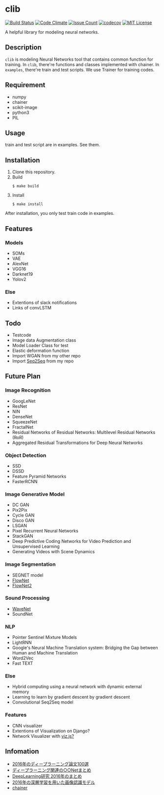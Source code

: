 clib
====

[![Build Status](https://travis-ci.org/Swall0w/clib.svg?branch=master)](https://travis-ci.org/Swall0w/clib)
[![Code Climate](https://codeclimate.com/github/Swall0w/clib/badges/gpa.svg)](https://codeclimate.com/github/Swall0w/clib)
[![Issue Count](https://codeclimate.com/github/Swall0w/clib/badges/issue_count.svg)](https://codeclimate.com/github/Swall0w/clib)
[![codecov](https://codecov.io/gh/Swall0w/clib/branch/master/graph/badge.svg)](https://codecov.io/gh/Swall0w/clib)
[![MIT License](http://img.shields.io/badge/license-MIT-blue.svg?style=flat)](LICENSE)

A helpful library for modeling neural networks.

## Description

`clib` is modeling Neural Networks tool that contains common function for training.
In `clib`, there're functions and classes implemented with chainer.
In `examples`, there're train and test scripts.
We use Trainer for training codes.

## Requirement

* numpy
* chainer
* scikit-image
* python3
* PIL

## Usage

train and test script are in examples. See them.

## Installation

1. Clone this repository.
2. Build
    ```console
    $ make build
    ```
2. Install
    ```console
    $ make install
    ```
After installation, you only test train code in examples.

## Features
### Models
* SOMs
* VAE
* AlexNet
* VGG16
* Darknet19
* Yolov2

### Else
* Extentions of slack notifications
* Links of convLSTM

## Todo

* Testcode
* Image data Augmentation class
* Model Loader Class for test
* Elastic deformation function
* Import WGAN from my other repo
* Import [Seq2Seq](https://github.com/Swall0w/Seq2SeqChatbot) from my repo

## Future Plan
### Image Recognition

* GoogLeNet
* ResNet
* NIN
* DenseNet
* SqueezeNet
* FractalNet
* Residual Networks of Residual Networks: Multilevel Residual Networks (RoR)
* Aggregated Residual Transformations for Deep Neural Networks

### Object Detection

* SSD
* DSSD
* Feature Pyramid Networks
* FasterRCNN

### Image Generative Model
* DC GAN
* Pix2Pix
* Cycle GAN
* Disco GAN
* LSGAN
* Pixel Recurrent Neural Networks
* StackGAN
* Deep Predictive Coding Networks for Video Prediction and Unsupervised Learning
* Generating Videos with Scene Dynamics

### Image Segmentation 

* SEGNET model
* [FlowNet](https://arxiv.org/abs/1504.06852)
* [FlowNet2](https://github.com/lmb-freiburg/flownet2)

### Sound Processing

* [WaveNet](https://github.com/musyoku/wavenet)
* SoundNet

### NLP

* Pointer Sentinel Mixture Models
* LightRNN
* Google's Neural Machine Translation system: Bridging the Gap between Human and Machine Translation
* Word2Vec
* Fast TEXT

### Else

* Hybrid computing using a neural network with dynamic external memory
* Learning to learn by gradient descent by gradient descent
* Convolutional Seq2Seq model

### Features

* CNN visualizer
* Extentions of Visualization on Django?
* Network Visualizer with [viz.js?](https://github.com/mdaines/viz.js)

## Infomation

* [2016年のディープラーニング論文100選](http://qiita.com/sakaiakira/items/9da1edda802c4884865c)
* [ディープラーニング関連の○○Netまとめ](http://qiita.com/shinya7y/items/8911856125a3109378d6#_reference-a60de5539cc2a2dd8bd7)
* [DeepLearning研究 2016年のまとめ](http://qiita.com/eve_yk/items/f4b274da7042cba1ba76)
* [2016年の深層学習を用いた画像認識モデル](http://qiita.com/aiskoaskosd/items/59c49f2e2a6d76d62798)
* [chainer](https://github.com/chainer/chainer/wiki/External-examples)
